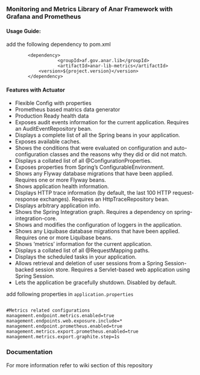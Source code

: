 ### Monitoring and Metrics Library of Anar Framework with Grafana and Prometheus


#### Usage Guide: 

add the following dependency to pom.xml 


```
		<dependency>
	               <groupId>af.gov.anar.lib</groupId>
	               <artifactId>anar-lib-metrics</artifactId>
			<version>${project.version}</version>
		</dependency>
```

#### Features with Actuator 

- Flexible Config with properties
- Prometheus based matrics data generator
- Production Ready health data 
- Exposes audit events information for the current application. Requires an AuditEventRepository bean.
- Displays a complete list of all the Spring beans in your application.
- Exposes available caches.
- Shows the conditions that were evaluated on configuration and auto-configuration classes and the reasons why they did or did not match.
- Displays a collated list of all @ConfigurationProperties.
- Exposes properties from Spring’s ConfigurableEnvironment.
- Shows any Flyway database migrations that have been applied. Requires one or more Flyway beans.
- Shows application health information.
- Displays HTTP trace information (by default, the last 100 HTTP request-response exchanges). Requires an HttpTraceRepository bean.
- Displays arbitrary application info.
- Shows the Spring Integration graph. Requires a dependency on spring-integration-core.
- Shows and modifies the configuration of loggers in the application.
- Shows any Liquibase database migrations that have been applied. Requires one or more Liquibase beans.
- Shows ‘metrics’ information for the current application.
- Displays a collated list of all @RequestMapping paths.
- Displays the scheduled tasks in your application.
- Allows retrieval and deletion of user sessions from a Spring Session-backed session store. Requires a Servlet-based web application using Spring Session.
- Lets the application be gracefully shutdown. Disabled by default.



add following properties in `application.properties`

```properties

#Metrics related configurations
management.endpoint.metrics.enabled=true
management.endpoints.web.exposure.include=*
management.endpoint.prometheus.enabled=true
management.metrics.export.prometheus.enabled=true
management.metrics.export.graphite.step=1s
```

### Documentation 

For more information refer to wiki section of this repository
